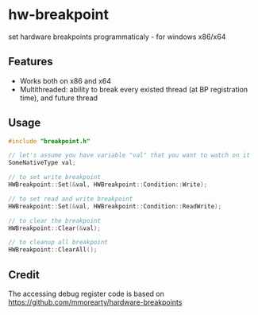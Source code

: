# hw-breakpoint
set hardware breakpoints programmaticaly - for windows x86/x64

## Features

* Works both on x86 and x64
* Multithreaded: ability to break every existed thread (at BP registration time), and future thread

## Usage
```c++
#include "breakpoint.h"

// let's assume you have variable "val" that you want to watch on it
SomeNativeType val;

// to set write breakpoint
HWBreakpoint::Set(&val, HWBreakpoint::Condition::Write);

// to set read and write breakpoint
HWBreakpoint::Set(&val, HWBreakpoint::Condition::ReadWrite);

// to clear the breakpoint
HWBreakpoint::Clear(&val);

// to cleanup all breakpoint
HWBreakpoint::ClearAll();
```
## Credit
The accessing debug register code is based on https://github.com/mmorearty/hardware-breakpoints
